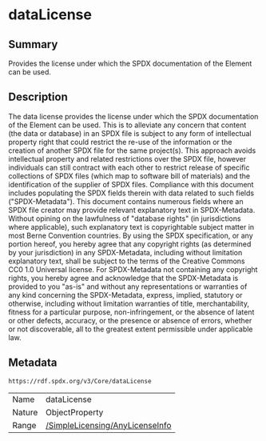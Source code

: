 <!-- Automatically generated by spec-parser v2.0.0 on 2024-01-12T14:00:21.817658+00:00 -->
<!-- SPDX-License-Identifier: Community-Spec-1.0 -->

# dataLicense

## Summary

Provides the license under which the SPDX documentation of the Element can be used.


## Description

The data license provides the license under which the SPDX documentation of the Element can be used.
This is to alleviate any concern that content (the data or database) in an SPDX file
is subject to any form of intellectual property right that could restrict the re-use
of the information or the creation of another SPDX file for the same project(s).
This approach avoids intellectual property and related restrictions over the SPDX file,
however individuals can still contract with each other to restrict release
of specific collections of SPDX files (which map to software bill of materials)
and the identification of the supplier of SPDX files.
Compliance with this document includes populating the SPDX fields therein
with data related to such fields ("SPDX-Metadata"). 
This document contains numerous fields where an SPDX file creator may provide
relevant explanatory text in SPDX-Metadata. Without opining on the lawfulness
of "database rights" (in jurisdictions where applicable),
such explanatory text is copyrightable subject matter in most Berne Convention countries.
By using the SPDX specification, or any portion hereof,
you hereby agree that any copyright rights (as determined by your jurisdiction)
in any SPDX-Metadata, including without limitation explanatory text,
shall be subject to the terms of the Creative Commons CC0 1.0 Universal license. 
For SPDX-Metadata not containing any copyright rights, 
you hereby agree and acknowledge that the SPDX-Metadata is provided to you "as-is"
and without any representations or warranties of any kind concerning the SPDX-Metadata,
express, implied, statutory or otherwise, including without limitation warranties
of title, merchantability, fitness for a particular purpose, non-infringement,
or the absence of latent or other defects, accuracy, or the presence or absence of errors,
whether or not discoverable, all to the greatest extent permissible under applicable law.


## Metadata

`https://rdf.spdx.org/v3/Core/dataLicense`


| | |
|---|---|
| Name | dataLicense |
| Nature | ObjectProperty |
| Range | [/SimpleLicensing/AnyLicenseInfo](../../SimpleLicensing/Classes/AnyLicenseInfo.md) |





